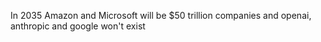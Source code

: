 In 2035 Amazon and Microsoft will be $50 trillion companies and openai, anthropic and google won't exist

